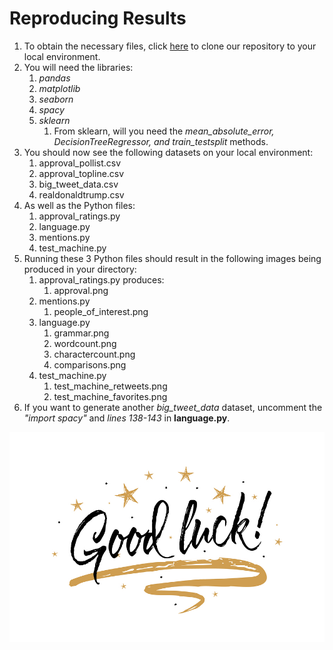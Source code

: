 # Reproducing Results
1. To obtain the necessary files, click [here](https://github.com/jzli23/CSE163Project) to clone our repository to your local environment.
2. You will need the libraries:
    1. _pandas_
    2. _matplotlib_
    3. _seaborn_
    4. _spacy_
    5. _sklearn_
        1. From sklearn, will you need the _mean_absolute_error, DecisionTreeRegressor, and train_testsplit_ methods.
3. You should now see the following datasets on your local environment:
    1. approval_pollist.csv
    2. approval_topline.csv
    3. big_tweet_data.csv
    4. realdonaldtrump.csv
4. As well as the Python files:
    1. approval_ratings.py
    2. language.py
    3. mentions.py
    4. test_machine.py
5. Running these 3 Python files should result in the following images being produced in your directory:
    1. approval_ratings.py produces:
        1. approval.png
    2. mentions.py
        1. people_of_interest.png
    3. language.py
        1. grammar.png
        2. wordcount.png
        3. charactercount.png
        4. comparisons.png
    4. test_machine.py
        1. test_machine_retweets.png
        2. test_machine_favorites.png
6. If you want to generate another _big_tweet_data_ dataset, uncomment the _"import spacy"_ and _lines 138-143_ in **language.py**.


![Good Luck Image](/Good_luck.jpg)
